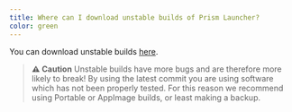 ```yaml
---
title: Where can I download unstable builds of Prism Launcher?
color: green
---
```


You can download unstable builds [here](https://nightly.link/PrismLauncher/PrismLauncher/workflows/build/develop).

> **:warning: Caution**
> Unstable builds have more bugs and are therefore more likely to break! By using the latest commit you are using software which has not been properly tested. For this reason we recommend using Portable or AppImage builds, or least making a backup.
